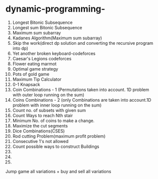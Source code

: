 # dynamic-programming-

1) Longest Bitonic Subsequence 
2) Longest sum Bitonic Subsequence 
3) Maximum sum subarray 
4) Kadanes Algorithm(Maximum sum subarray)
5) Skip the work(direct dp solution and converting the recursive program into dp) 
6) Yet another broken keyboard-codeforces
7) Caesar's Legions codeforces
8) Flower eating marmot 
9) Optimal game strategy 
10) Pots of gold game 
11) Maximum Tip Calculator 
12) 0-1 Knapsack 
13) Coin Combinations - 1 (Permutations taken into account. 1D problem with outer loop running on the sum)
14) Coins Combinations - 2 (only Combinations are taken into account.1D problem with inner loop running on the sum)
15) Count no. of subsets with given sum
16) Count Ways to reach Nth stair
17) Minimum No. of coins to make a change.
18) Maximize the cut segments
19) Dice Combinations(CSES)
20) Rod cutting Problem(maximum profit problem)
21) Consecutive 1's not allowed 
22) Count possible ways to construct Buildings
23)
24)  
25) 

Jump game all variations + buy and sell all variations 
